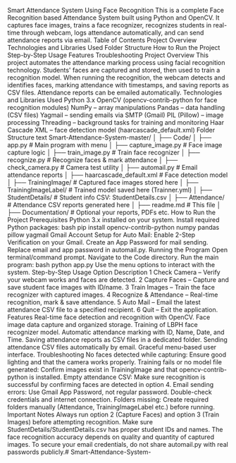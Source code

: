 Smart Attendance System Using Face Recognition This is a complete Face Recognition based Attendance System built using Python and OpenCV. It captures face images, trains a face recognizer, recognizes students in real-time through webcam, logs attendance automatically, and can send attendance reports via email.  Table of Contents Project Overview  Technologies and Libraries Used  Folder Structure  How to Run the Project  Step-by-Step Usage  Features  Troubleshooting  Project Overview This project automates the attendance marking process using facial recognition technology. Students' faces are captured and stored, then used to train a recognition model. When running the recognition, the webcam detects and identifies faces, marking attendance with timestamps, and saving reports as CSV files. Attendance reports can be emailed automatically.  Technologies and Libraries Used Python 3.x  OpenCV (opencv-contrib-python for face recognition modules)  NumPy – array manipulations  Pandas – data handling (CSV files)  Yagmail – sending emails via SMTP (Gmail)  PIL (Pillow) – image processing  Threading – background tasks for training and monitoring  Haar Cascade XML – face detection model (haarcascade_default.xml)  Folder Structure text Smart-Attendance-System-master/ │ ├── Code/ │   ├── app.py                    # Main program with menu │   ├── capture_image.py          # Face image capture logic │   ├── train_image.py            # Train face recognizer │   ├── recognize.py             # Recognize faces & mark attendance │   ├── check_camera.py           # Camera test utility │   ├── automail.py               # Email attendance reports │   ├── haarcascade_default.xml   # Face detection model │   ├── TrainingImage/            # Captured face images stored here │   ├── TrainingImageLabel/       # Trained model saved here (Trainner.yml) │   ├── StudentDetails/           # Student info CSV: StudentDetails.csv │   ├── Attendance/               # Attendance CSV reports generated here │   ├── readme.md                 # This file │ ├── Documentation/                # Optional your reports, PDFs etc. How to Run the Project Prerequisites Python 3.x installed on your system.  Install required Python packages:  bash pip install opencv-contrib-python numpy pandas pillow yagmail Gmail Account Setup for Auto Mail:  Enable 2-Step Verification on your Gmail.  Create an App Password for mail sending.  Replace email and app password in automail.py.  Running the Program Open terminal/command prompt.  Navigate to the Code directory.  Run the main program:  bash python app.py Use the menu options to interact with the system.  Step-by-Step Usage Option	Description 1	Check Camera – Verify your webcam works and faces are detected. 2	Capture Faces – Capture and save student face images with ID/name. 3	Train Images – Train the face recognizer with captured images. 4	Recognize & Attendance – Real-time recognition, mark & save attendance. 5	Auto Mail – Email the latest attendance CSV file to a specified recipient. 6	Quit – Exit the application. Features Real-time face detection and recognition with OpenCV.  Face image data capture and organized storage.  Training of LBPH face recognizer model.  Automatic attendance marking with ID, Name, Date, and Time.  Saving attendance reports as CSV files in a dedicated folder.  Sending attendance CSV files automatically by email.  Graceful menu-based user interface.  Troubleshooting No faces detected while capturing: Ensure good lighting and that the camera works properly.  Training fails or no model file generated: Confirm images exist in TrainingImage and that opencv-contrib-python is installed.  Empty attendance CSV: Make sure recognition is successful by confirming faces are detected in option 4.  Email sending errors:  Use Gmail App Password, not regular password.  Double-check credentials and internet connection.  Folders missing: Create required folders manually (Attendance, TrainingImageLabel etc.) before running.  Important Notes Always run option 2 (Capture Faces) and option 3 (Train Images) before attempting recognition.  Make sure StudentDetails/StudentDetails.csv has proper student IDs and names.  The face recognition accuracy depends on quality and quantity of captured images.  To secure your email credentials, do not share automail.py with real passwords publicly.# Smart-Attendance-System-
